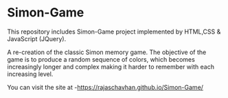 # Simon-Game
This repository includes Simon-Game project implemented by HTML,CSS &amp; JavaScript (JQuery).

 A re-creation of the classic Simon memory game. The objective of the game is to produce a 
 random sequence of colors, which becomes increasingly longer and complex
 making it harder to remember with each increasing level.

You can visit the site at -https://rajaschavhan.github.io/Simon-Game/
